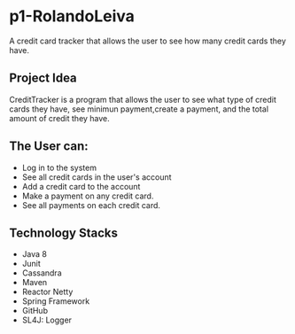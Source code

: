 # p1-RolandoLeiva
A credit card tracker that allows the user to see how many credit cards they have.
## Project Idea
CreditTracker is a program that allows the user to see what type of credit cards they have, see minimun payment,create a payment, and the total amount of credit they have. 
## The User can:
- Log in to the system
- See all credit cards in the user's account
- Add a credit card to the account
- Make a payment on any credit card.
- See all payments on each credit card.
## Technology Stacks
- Java 8
- Junit
- Cassandra
- Maven
- Reactor Netty
- Spring Framework
- GitHub
- SL4J: Logger 
